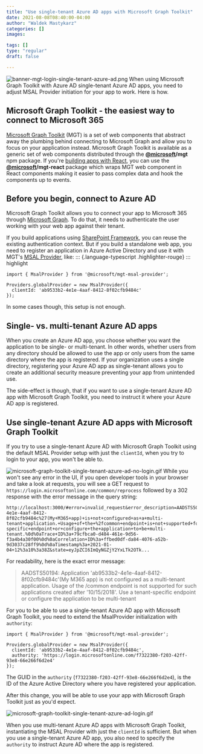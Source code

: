 ```yaml
---
title: "Use single-tenant Azure AD apps with Microsoft Graph Toolkit"
date: 2021-08-08T08:40:00-04:00
author: "Waldek Mastykarz"
categories: []
images:

tags: []
type: "regular"
draft: false

---
```


![banner-mgt-login-single-tenant-azure-ad.png](https://techcommunity.microsoft.com/t5/image/serverpage/image-id/294361iED2D1A77827CEB01/image-size/large?v=v2&px=999 "banner-mgt-login-single-tenant-azure-ad.png")
When using Microsoft Graph Toolkit with Azure AD single-tenant Azure AD
apps, you need to adjust MSAL Provider initiation for your app to work.
Here is how.

## Microsoft Graph Toolkit - the easiest way to connect to Microsoft 365 

[Microsoft Graph
Toolkit](https://docs.microsoft.com/graph/toolkit/overview?WT.mc_id=m365-12257-wmastyka)
(MGT) is a set of web components that abstract away the plumbing behind
connecting to Microsoft Graph and allow you to focus on your application
instead.
Microsoft Graph Toolkit is available as a generic set of web components
distributed through the
**[\@microsoft](/t5/user/viewprofilepage/user-id/41501)/mgt** npm
package. If you\'re [building apps with
React](https://docs.microsoft.com/graph/toolkit/get-started/use-toolkit-with-react?WT.mc_id=m365-12257-wmastyka),
you can use the
**[\@microsoft](/t5/user/viewprofilepage/user-id/41501)/mgt-react**
package which wraps MGT web component in React components making it
easier to pass complex data and hook the components up to events.

## Before you begin, connect to Azure AD 

Microsoft Graph Toolkit allows you to connect your app to Microsoft 365
through [Microsoft
Graph](https://developer.microsoft.com/graph/?WT.mc_id=m365-12257-wmastyka).
To do that, it needs to authenticate the user working with your web app
against their tenant.

If you build applications using [SharePoint
Framework](https://docs.microsoft.com/sharepoint/dev/spfx/sharepoint-framework-overview?WT.mc_id=m365-12257-wmastyka),
you can reuse the existing authentication context. But if you build a
standalone web app, you need to register an application in Azure Active
Directory and use it with MGT\'s [MSAL
Provider](https://docs.microsoft.com/graph/toolkit/providers/msal?WT.mc_id=m365-12257-wmastyka),
like:
::: {.language-typescript .highlighter-rouge}
::: highlight
``` highlight
import { MsalProvider } from '@microsoft/mgt-msal-provider';

Providers.globalProvider = new MsalProvider({
  clientId: 'ab9533b2-4e1e-4aaf-8412-8f02cfb9484c'
});
```


In some cases though, this setup is not enough.

## Single- vs. multi-tenant Azure AD apps 

When you create an Azure AD app, you choose whether you want the
application to be single- or multi-tenant. In other words, whether users
from any directory should be allowed to use the app or only users from
the same directory where the app is registered.
If your organization uses a single directory, registering your Azure AD
app as single-tenant allows you to create an additional security measure
preventing your app from unintended use.

The side-effect is though, that if you want to use a single-tenant Azure
AD app with Microsoft Graph Toolkit, you need to instruct it where your
Azure AD app is registered.

## Use single-tenant Azure AD apps with Microsoft Graph Toolkit 

If you try to use a single-tenant Azure AD with Microsoft Graph Toolkit
using the default MSAL Provider setup with just the `clientId`, when you
try to login to your app, you won\'t be able to.

![microsoft-graph-toolkit-single-tenant-azure-ad-no-login.gif](https://techcommunity.microsoft.com/t5/image/serverpage/image-id/294366iB99B44B2596F5C8E/image-size/large?v=v2&px=999 "microsoft-graph-toolkit-single-tenant-azure-ad-no-login.gif")
While you won\'t see any error in the UI, if you open developer tools in
your browser and take a look at requests, you will see a GET request to
`https://login.microsoftonline.com/common/reprocess` followed by a 302
response with the error message in the query string:


``` highlight
http://localhost:3000/#error=invalid_request&error_description=AADSTS50194%3a+Application+%27ab9533b2-4e1e-4aaf-8412-8f02cfb9484c%27(My+M365+app)+is+not+configured+as+a+multi-tenant+application.+Usage+of+the+%2fcommon+endpoint+is+not+supported+for+such+applications+created+after+%2710%2f15%2f2018%27.+Use+a+tenant-specific+endpoint+or+configure+the+application+to+be+multi-tenant.%0d%0aTrace+ID%3a+79cfbca0-d484-461e-9d56-f3a4b4a30f00%0d%0aCorrelation+ID%3a+ffbed0df-da84-4076-a52b-9d3037c28ff9%0d%0aTimestamp%3a+2021-01-04+12%3a10%3a38Z&state=eyJpZCI6ImQyNGZjY2YxLTk2OTk...
```


For readability, here is the exact error message:

> AADSTS50194: Application \'ab9533b2-4e1e-4aaf-8412-8f02cfb9484c\'(My
> M365 app) is not configured as a multi-tenant application. Usage of
> the /common endpoint is not supported for such applications created
> after \'10/15/2018\'. Use a tenant-specific endpoint or configure the
> application to be multi-tenant

For you to be able to use a single-tenant Azure AD app with Microsoft
Graph Toolkit, you need to extend the MsalProvider initialization with
`authority`:

``` highlight
import { MsalProvider } from '@microsoft/mgt-msal-provider';

Providers.globalProvider = new MsalProvider({
  clientId: 'ab9533b2-4e1e-4aaf-8412-8f02cfb9484c',
  authority: 'https://login.microsoftonline.com/f7322380-f203-42ff-93e8-66e266f6d2e4'
});
```


The GUID in the `authority` (`f7322380-f203-42ff-93e8-66e266f6d2e4`), is
the ID of the Azure Active Directory where you have registered your
application.

After this change, you will be able to use your app with Microsoft Graph
Toolkit just as you\'d expect.

![microsoft-graph-toolkit-single-tenant-azure-ad-login.gif](https://techcommunity.microsoft.com/t5/image/serverpage/image-id/294368iA1DDC950C60457AF/image-size/large?v=v2&px=999 "microsoft-graph-toolkit-single-tenant-azure-ad-login.gif")

When you use multi-tenant Azure AD apps with Microsoft Graph Toolkit,
instantiating the MSAL Provider with just the `clientId` is sufficient.
But when you use a single-tenant Azure AD app, you also need to specify
the `authority` to instruct Azure AD where the app is registered.
